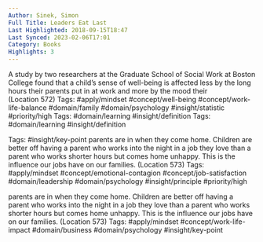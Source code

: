 ```yaml
---
Author: Sinek, Simon
Full Title: Leaders Eat Last
Last Highlighted: 2018-09-15T18:47
Last Synced: 2023-02-06T17:01
Category: Books
Highlights: 3
---
```

A study by two researchers at the Graduate School of Social Work at Boston College found that a child’s sense of well-being is affected less by the long hours their parents put in at work and more by the mood their (Location 572)
Tags: #apply/mindset #concept/well-being #concept/work-life-balance #domain/family #domain/psychology #insight/statistic #priority/high
Tags: #domain/learning #insight/definition
Tags: #domain/learning #insight/definition
  
Tags: #insight/key-point
parents are in when they come home. Children are better off having a parent who works into the night in a job they love than a parent who works shorter hours but comes home unhappy. This is the influence our jobs have on our families. (Location 573)
Tags: #apply/mindset #concept/emotional-contagion #concept/job-satisfaction #domain/leadership #domain/psychology #insight/principle #priority/high
  
parents are in when they come home. Children are better off having a parent who works into the night in a job they love than a parent who works shorter hours but comes home unhappy. This is the influence our jobs have on our families. (Location 573)
Tags: #apply/mindset #concept/work-life-impact #domain/business #domain/psychology #insight/key-point